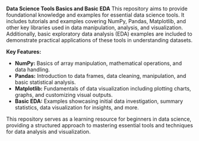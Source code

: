 **Data Science Tools Basics and Basic EDA**
This repository aims to provide foundational knowledge and examples for essential data science tools. It includes tutorials and examples covering NumPy, Pandas, Matplotlib, and other key libraries used in data manipulation, analysis, and visualization. Additionally, basic exploratory data analysis (EDA) examples are included to demonstrate practical applications of these tools in understanding datasets.

**Key Features:**
- **NumPy:** Basics of array manipulation, mathematical operations, and data handling.
- **Pandas:** Introduction to data frames, data cleaning, manipulation, and basic statistical analysis.
- **Matplotlib:** Fundamentals of data visualization including plotting charts, graphs, and customizing visual outputs.
- **Basic EDA:** Examples showcasing initial data investigation, summary statistics, data visualization for insights, and more.

This repository serves as a learning resource for beginners in data science, providing a structured approach to mastering essential tools and techniques for data analysis and visualization.
